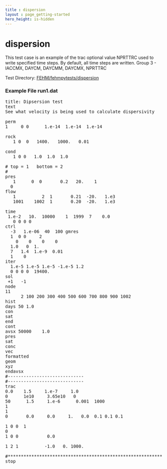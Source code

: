 ```yaml
---
title : dispersion
layout : page_getting-started
hero_height: is-hidden
---
```


# dispersion

This test case is an example of the trac optional value NPRTTRC used to write specified time steps.
By default, all time steps are written.
Group 3 - IACCMX, DAYCM, DAYCMM, DAYCMX, NPRTTRC

Test Directory: [FEHM/fehmpytests/dispersion](https://github.com/lanl/FEHM/tree/master/fehmpytests/dispersion)


### Example File run1.dat
<pre>
title: Dipsersion test
text
See what velocity is being used to calculate dispersivity

perm
1     0 0      1.e-14  1.e-14  1.e-14

rock
   1 0  0   1400.   1000.   0.01

cond
   1 0 0   1.0  1.0  1.0

# top = 1   bottom = 2
#
pres
   1      0  0       0.2   20.    1
  0
flow
   1          2  1       0.21  -20.   1.e3
   1001    1002  1       0.20  -20.   1.e3

time
 1.e-2   10.  10000    1  1999  7    0.0
   0 0 0 0
ctrl
  -3   1.e-06  40  100 gmres
  1  0 0     2
    0    0    0    0
  1.0   0  1.
  7   1.4  1.e-9  0.01
  1    0
iter
  1.e-5 1.e-5 1.e-5 -1.e-5 1.2
  0 0 0 0  19400.
sol
 +1   -1
node
11
      2 100 200 300 400 500 600 700 800 900 1002
hist
days 50 1.0
con
sat
end
cont
avsx 50000    1.0
pres
sat
conc
vec
formatted
geom
xyz
endavsx
#-----------------------------
#-----------------------------
trac
0.0    1.5     1.e-7     1.0
0      1e10     3.65e10   0
50      1.5     1.e-6      0.001  1000
1
1
0       0.0     0.0     1.   0.0  0.1 0.1 0.1

1 0 0  1
0
1 0 0           0.0

1 2 1          -1.0   0. 1000.

#************************************************************************75
stop


</pre>
